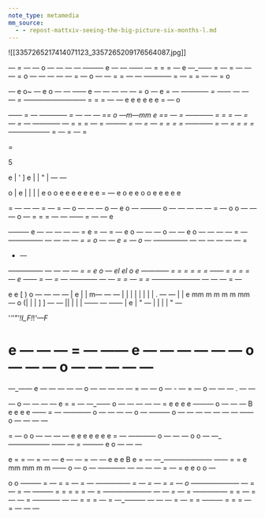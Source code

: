 ```yaml
---
note_type: metamedia
mm_source:
  - - repost-mattxiv-seeing-the-big-picture-six-months-l.md
---
```


![[3357265217414071123_3357265209176564087.jpg]]

— = — —
o — — — —
——— e — — —— — = =
= —
e
—_—— = — = — — — =
o — — — —
— = —
o —
— = = — —
———— = — = = — — =
o

— e o~ —
e o — —
—— e — — — — — =
o —
e
= —
—_——— = —— — — — =
—_———————— = =
= — —
e e e e e
e = —
o

—— = —
—_——— = — — — ==
o
—_m—mm e == — =
—_——— = = = — = —
= —
—_——— — = = = — =
—_—— = — = — = = = =
———— = — = = = =
—_————— = — = — =

=

5

e | ' ] e | | " | — —

o
| e | | | |
e o o e e e e e e e
= —
e o e e o o e e e e e

= — —
— = — = —
o — — —
o —
e
o —
——— o — — — — — =
— o o — — —
o —
= = = — —
—— = — —
e

——— e — — — — — =
e = — = —
e o — — —
o —
— e o — — — —
= —
—_———— — — — — = =
o —
— e = —
o —
—_———— — — — — — — =
- —

—_———— — — — — = =
e o —
el
el
o
e
———— = = = = = =
—— = = = = —
e
—— = — = —
———— — — = = — = =
—_—————— — — — = —

e e
[ ) o  — — — —
| e | | m— — —
| | | | | | | | . — —
| | e mm m m m m mm  —
o
(| | | ] ] — —
|| | | | —— — ——
| e | " —
| | | | " —

'_'_’_"'!_I_F_!_!_'—F_

e — — — = —
—— e — — — — — —
o — — —
o — — — — —
=
—_—— e — — — —
— o — — — — —
= — —
o — - —
= —
o — — —
. — —

— o — — — —
e = = —
—_—— o — — — — — =
e e e
e
——— o — — —
B e e e e
—— = —
———— o — — — —
o —
——— o — — — — — — —
—— o — — — —

= —
o
o — — — —
e e e
e
e e e
= —
———— o — — —
o
o —
—_—————— —— — =
——— e o — — —

e = = —
= —
— e — — = — —
e e e B e
= —
—_——————— —— = =
e mm mm m m ——
o —
o —
———— — — — — = — =
e e
o o —

o
o
——— = — = = — = —
—_———— = — = — = = —
o
—_—————— — = — = —
——— = = = = = — =
—_—————— — — = — =
—_———— = = — = — — =
———— — — = = = — =
—_——— — — — = — = =
——— = = = — = — — —

